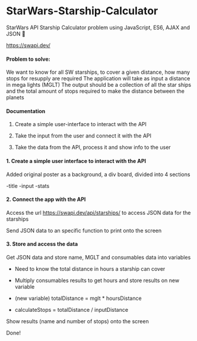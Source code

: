 # StarWars-Starship-Calculator
StarWars API Starship Calculator problem using JavaScript, ES6, AJAX and JSON :rocket:

https://swapi.dev/  

#### Problem to solve:

We want to know for all SW starships, to cover a given distance, how many stops for resupply are required
The application will take as input a distance in mega lights (MGLT)
The output should be a collection of all the star ships and the total amount of stops required to make the distance between the planets

#### Documentation

1. Create a simple user-interface to interact with the API

2. Take the input from the user and connect it with the API

3. Take the data from the API, process it and show info to the user


#### 1. Create a simple user interface to interact with the API

Added original poster as a background, a div board, divided into 4 sections

-title
-input
-stats

#### 2. Connect the app with the API

Access the url https://swapi.dev/api/starships/ to access JSON data for the starships

Send JSON data to an specific function to print onto the screen


#### 3. Store and access the data

Get JSON data and store name, MGLT and consumables data into variables

- Need to know the total distance in hours a starship can cover 

- Multiply consumables results to get hours and store results on new variable 

- (new variable) totalDistance = mglt * hoursDistance

- calculateStops = totalDistance / inputDistance

Show results (name and number of stops) onto the screen

Done!
